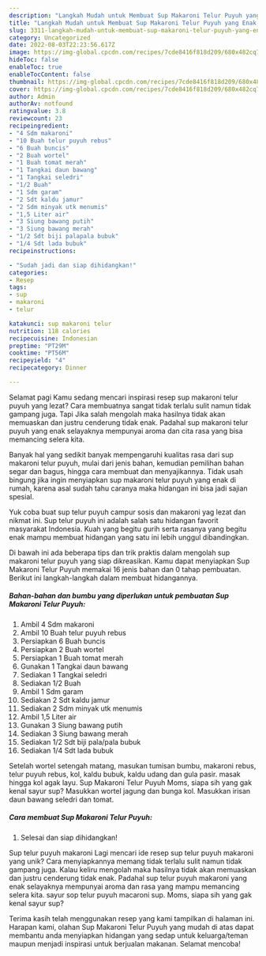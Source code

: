 ```yaml
---
description: "Langkah Mudah untuk Membuat Sup Makaroni Telur Puyuh yang Enak, Buat Buka Puasa Lezat Sekali"
title: "Langkah Mudah untuk Membuat Sup Makaroni Telur Puyuh yang Enak, Buat Buka Puasa Lezat Sekali"
slug: 3311-langkah-mudah-untuk-membuat-sup-makaroni-telur-puyuh-yang-enak-buat-buka-puasa-lezat-sekali
category: Uncategorized
date: 2022-08-03T22:23:56.617Z
image: https://img-global.cpcdn.com/recipes/7cde8416f818d209/680x482cq70/sup-makaroni-telur-puyuh-foto-resep-utama.jpg
hideToc: false
enableToc: true
enableTocContent: false
thumbnail: https://img-global.cpcdn.com/recipes/7cde8416f818d209/680x482cq70/sup-makaroni-telur-puyuh-foto-resep-utama.jpg
cover: https://img-global.cpcdn.com/recipes/7cde8416f818d209/680x482cq70/sup-makaroni-telur-puyuh-foto-resep-utama.jpg
author: Admin
authorAv: notfound
ratingvalue: 3.8
reviewcount: 23
recipeingredient:
- "4 Sdm makaroni"
- "10 Buah telur puyuh rebus"
- "6 Buah buncis"
- "2 Buah wortel"
- "1 Buah tomat merah"
- "1 Tangkai daun bawang"
- "1 Tangkai seledri"
- "1/2 Buah"
- "1 Sdm garam"
- "2 Sdt kaldu jamur"
- "2 Sdm minyak utk menumis"
- "1,5 Liter air"
- "3 Siung bawang putih"
- "3 Siung bawang merah"
- "1/2 Sdt biji palapala bubuk"
- "1/4 Sdt lada bubuk"
recipeinstructions:

- "Sudah jadi dan siap dihidangkan!"
categories:
- Resep
tags:
- sup
- makaroni
- telur

katakunci: sup makaroni telur 
nutrition: 118 calories
recipecuisine: Indonesian
preptime: "PT29M"
cooktime: "PT56M"
recipeyield: "4"
recipecategory: Dinner

---
```



Selamat pagi Kamu sedang mencari inspirasi resep sup makaroni telur puyuh yang lezat? Cara membuatnya sangat tidak terlalu sulit namun tidak gampang juga. Tapi Jika salah mengolah maka hasilnya tidak akan memuaskan dan justru cenderung tidak enak. Padahal sup makaroni telur puyuh yang enak selayaknya mempunyai aroma dan cita rasa yang bisa memancing selera kita.


Banyak hal yang sedikit banyak mempengaruhi kualitas rasa dari sup makaroni telur puyuh, mulai dari jenis bahan, kemudian pemilihan bahan segar dan bagus, hingga cara membuat dan menyajikannya. Tidak usah bingung jika ingin menyiapkan sup makaroni telur puyuh yang enak di rumah, karena asal sudah tahu caranya maka hidangan ini bisa jadi sajian spesial.

Yuk coba buat sup telur puyuh campur sosis dan makaroni yag lezat dan nikmat ini. Sup telur puyuh ini adalah salah satu hidangan favorit masyarakat Indonesia. Kuah yang begitu gurih serta rasanya yang begitu enak mampu membuat hidangan yang satu ini lebih unggul dibandingkan.


Di bawah ini ada beberapa tips dan trik praktis dalam mengolah sup makaroni telur puyuh yang siap dikreasikan. Kamu dapat menyiapkan Sup Makaroni Telur Puyuh memakai 16 jenis bahan dan 0 tahap pembuatan. Berikut ini langkah-langkah dalam membuat hidangannya.

<!--inarticleads1-->

##### Bahan-bahan dan bumbu yang diperlukan untuk pembuatan Sup Makaroni Telur Puyuh:

1. Ambil 4 Sdm makaroni
1. Ambil 10 Buah telur puyuh rebus
1. Persiapkan 6 Buah buncis
1. Persiapkan 2 Buah wortel
1. Persiapkan 1 Buah tomat merah
1. Gunakan 1 Tangkai daun bawang
1. Sediakan 1 Tangkai seledri
1. Sediakan 1/2 Buah
1. Ambil 1 Sdm garam
1. Sediakan 2 Sdt kaldu jamur
1. Sediakan 2 Sdm minyak utk menumis
1. Ambil 1,5 Liter air
1. Gunakan 3 Siung bawang putih
1. Sediakan 3 Siung bawang merah
1. Sediakan 1/2 Sdt biji pala/pala bubuk
1. Sediakan 1/4 Sdt lada bubuk


Setelah wortel setengah matang, masukan tumisan bumbu, makaroni rebus, telur puyuh rebus, kol, kaldu bubuk, kaldu udang dan gula pasir. masak hingga kol agak layu. Sup Makaroni Telur Puyuh Moms, siapa sih yang gak kenal sayur sup? Masukkan wortel jagung dan bunga kol. Masukkan irisan daun bawang seledri dan tomat. 

<!--inarticleads2-->

##### Cara membuat Sup Makaroni Telur Puyuh:


1. Selesai dan siap dihidangkan!

Sup telur puyuh makaroni Lagi mencari ide resep sup telur puyuh makaroni yang unik? Cara menyiapkannya memang tidak terlalu sulit namun tidak gampang juga. Kalau keliru mengolah maka hasilnya tidak akan memuaskan dan justru cenderung tidak enak. Padahal sup telur puyuh makaroni yang enak selayaknya mempunyai aroma dan rasa yang mampu memancing selera kita. sayur sop telur puyuh macaroni sup. Moms, siapa sih yang gak kenal sayur sup? 

Terima kasih telah menggunakan resep yang kami tampilkan di halaman ini. Harapan kami, olahan Sup Makaroni Telur Puyuh yang mudah di atas dapat membantu anda menyiapkan hidangan yang sedap untuk keluarga/teman maupun menjadi inspirasi untuk berjualan makanan. Selamat mencoba!
